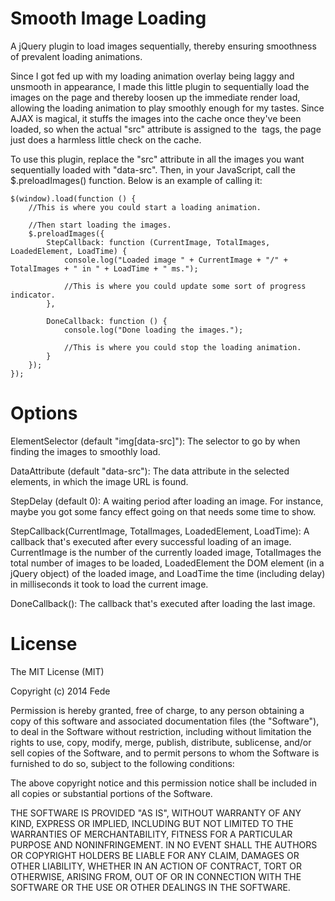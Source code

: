 Smooth Image Loading
===

A jQuery plugin to load images sequentially, thereby ensuring smoothness of prevalent loading animations.

Since I got fed up with my loading animation overlay being laggy and unsmooth in appearance, I made this little plugin to sequentially load the images on the page and thereby loosen up the immediate render load, allowing the loading animation to play smoothly enough for my tastes. Since AJAX is magical, it stuffs the images into the cache once they've been loaded, so when the actual "src" attribute is assigned to the <img> tags, the page just does a harmless little check on the cache.

To use this plugin, replace the "src" attribute in all the images you want sequentially loaded with "data-src". Then, in your JavaScript, call the $.preloadImages() function. Below is an example of calling it:

    $(window).load(function () {
        //This is where you could start a loading animation.
        
        //Then start loading the images.
        $.preloadImages({
            StepCallback: function (CurrentImage, TotalImages, LoadedElement, LoadTime) {
                console.log("Loaded image " + CurrentImage + "/" + TotalImages + " in " + LoadTime + " ms.");
                
                //This is where you could update some sort of progress indicator.
            },
            
            DoneCallback: function () {
                console.log("Done loading the images.");
                
                //This is where you could stop the loading animation.
            }
        });
    });

Options
===

ElementSelector (default "img[data-src]"): The selector to go by when finding the images to smoothly load.

DataAttribute (default "data-src"): The data attribute in the selected elements, in which the image URL is found.

StepDelay (default 0): A waiting period after loading an image. For instance, maybe you got some fancy effect going on that needs some time to show.

StepCallback(CurrentImage, TotalImages, LoadedElement, LoadTime): A callback that's executed after every successful loading of an image. CurrentImage is the number of the currently loaded image, TotalImages the total number of images to be loaded, LoadedElement the DOM element (in a jQuery object) of the loaded image, and LoadTime the time (including delay) in milliseconds it took to load the current image.

DoneCallback(): The callback that's executed after loading the last image.

License
===

The MIT License (MIT)

Copyright (c) 2014 Fede

Permission is hereby granted, free of charge, to any person obtaining a copy
of this software and associated documentation files (the "Software"), to deal
in the Software without restriction, including without limitation the rights
to use, copy, modify, merge, publish, distribute, sublicense, and/or sell
copies of the Software, and to permit persons to whom the Software is
furnished to do so, subject to the following conditions:

The above copyright notice and this permission notice shall be included in all
copies or substantial portions of the Software.

THE SOFTWARE IS PROVIDED "AS IS", WITHOUT WARRANTY OF ANY KIND, EXPRESS OR
IMPLIED, INCLUDING BUT NOT LIMITED TO THE WARRANTIES OF MERCHANTABILITY,
FITNESS FOR A PARTICULAR PURPOSE AND NONINFRINGEMENT. IN NO EVENT SHALL THE
AUTHORS OR COPYRIGHT HOLDERS BE LIABLE FOR ANY CLAIM, DAMAGES OR OTHER
LIABILITY, WHETHER IN AN ACTION OF CONTRACT, TORT OR OTHERWISE, ARISING FROM,
OUT OF OR IN CONNECTION WITH THE SOFTWARE OR THE USE OR OTHER DEALINGS IN THE
SOFTWARE.
